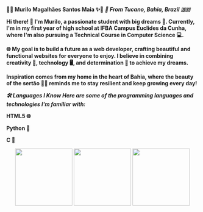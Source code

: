 **🌵✨ Murilo Magalhães Santos Maia ✨🌵**
***📍 From Tucano, Bahia, Brazil 🇧🇷***

**Hi there! 👋 I'm Murilo, a passionate student with big dreams 🌟. Currently, I'm in my first year of high school at IFBA Campus Euclides da Cunha, where I'm also pursuing a Technical Course in Computer Science 💻.**

**🌐 My goal is to build a future as a web developer, crafting beautiful and functional websites for everyone to enjoy. I believe in combining creativity 🎨, technology 🖥️, and determination 🚀 to achieve my dreams.**

**Inspiration comes from my home in the heart of Bahia, where the beauty of the sertão 🌾🌞 reminds me to stay resilient and keep growing every day!**

***🛠️ Languages I Know
Here are some of the programming languages and technologies I'm familiar with:***

**HTML5 🌐**

**Python 🐍**

**C 🔧**

<p align="center">
  <img src= "https://upload.wikimedia.org/wikipedia/commons/6/61/HTML5_logo_and_wordmark.svg" width="150" height="150">
  <img src="https://upload.wikimedia.org/wikipedia/commons/1/18/C_Programming_Language.svg" width="150" height="150">
  <img src="https://upload.wikimedia.org/wikipedia/commons/c/c3/Python-logo-notext.svg" width="150" height="150">
</p>

